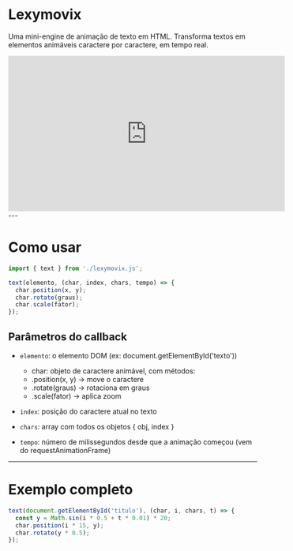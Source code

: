 # Lexymovix

Uma mini-engine de animação de texto em HTML.
Transforma textos em elementos animáveis caractere por caractere, em tempo real.

<iframe width="560" height="315" src="https://www.youtube.com/embed/qRb7g-Ryir8" frameborder="0" allowfullscreen></iframe>
---

# Como usar

```javascript
import { text } from './lexymovix.js';

text(elemento, (char, index, chars, tempo) => {
  char.position(x, y);
  char.rotate(graus);
  char.scale(fator);
});
```

## Parâmetros do callback

- `elemento`: o elemento DOM (ex: document.getElementById('texto'))

  - char: objeto de caractere animável, com métodos:
  - .position(x, y) → move o caractere
  - .rotate(graus) → rotaciona em graus
  - .scale(fator) → aplica zoom


- `index`: posição do caractere atual no texto

- `chars`: array com todos os objetos { obj, index }

- `tempo`: número de milissegundos desde que a animação começou (vem do requestAnimationFrame)



---

# Exemplo completo
```javascript
text(document.getElementById('titulo'), (char, i, chars, t) => {
  const y = Math.sin(i * 0.5 + t * 0.01) * 20;
  char.position(i * 15, y);
  char.rotate(y * 0.5);
});
```